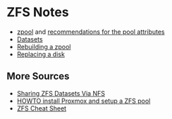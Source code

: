 # ZFS Notes

* [zpool](zpool.html) and [recommendations for the pool attributes](zpool-attributes.html)
* [Datasets](dataset.html)
* [Rebuilding a zpool](zpool-rebuild.html)
* [Replacing a disk](replace-disk.html)

## More Sources

* [Sharing ZFS Datasets Via NFS](https://blog.programster.org/sharing-zfs-datasets-via-nfs)
* [HOWTO install Proxmox and setup a ZFS
pool](https://blog.quindorian.org/2019/08/how-to-install-proxmox-and-setup-a-zfs-pool.html/#more-2962)
* [ZFS Cheat Sheet](https://hamwaves.com/zfs/en/)
